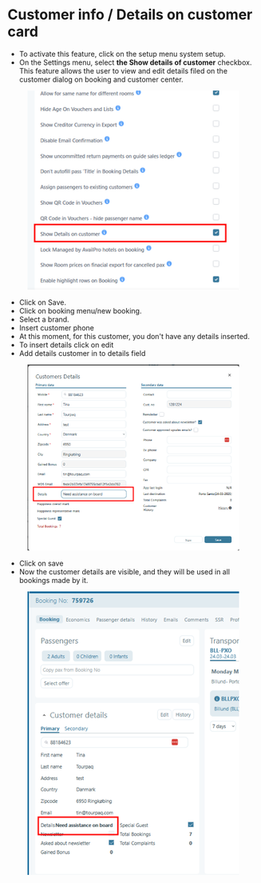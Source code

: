 # Customer info / Details on customer card

* To activate this feature, click on the setup menu system setup.
* On the Settings menu, select **the Show details of customer** checkbox. This feature allows the user to view and edit details filed on the customer dialog on booking and customer center.&#x20;

<figure><img src="../../.gitbook/assets/image (6) (1) (1) (1) (1) (1) (1) (1) (1) (1) (1) (1) (1) (1) (1) (1) (1) (1) (1) (1) (1) (1) (1) (1) (1) (1).png" alt=""><figcaption></figcaption></figure>

* Click on Save.&#x20;
* Click on booking menu/new booking.&#x20;
* Select a brand.&#x20;
* Insert customer phone&#x20;
* At this moment, for this customer, you don't have any details inserted.&#x20;
* To insert details click on edit&#x20;
* Add details customer in to details field&#x20;

<figure><img src="../../.gitbook/assets/image (7) (1) (1) (1) (1) (1) (1) (1) (1) (1) (1) (1) (1) (1) (1) (1) (1) (1) (1) (1) (1) (1) (1) (1).png" alt=""><figcaption></figcaption></figure>

* Click on save&#x20;
* Now the customer details are visible, and they will be used in all bookings made by it.

<figure><img src="../../.gitbook/assets/image (8) (1) (1) (1) (1) (1) (1) (1) (1) (1) (1) (1) (1) (1) (1) (1) (1) (1) (1) (1) (1) (1) (1).png" alt=""><figcaption></figcaption></figure>
